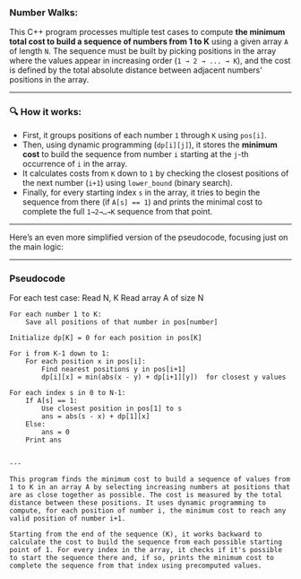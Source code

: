 ### Number Walks:

This C++ program processes multiple test cases to compute **the minimum total cost to build a sequence of numbers from 1 to K** using a given array `A` of length `N`. The sequence must be built by picking positions in the array where the values appear in increasing order (`1 → 2 → ... → K`), and the cost is defined by the total absolute distance between adjacent numbers' positions in the array.

---

### 🔍 **How it works:**

* First, it groups positions of each number `1` through `K` using `pos[i]`.
* Then, using dynamic programming (`dp[i][j]`), it stores the **minimum cost** to build the sequence from number `i` starting at the `j`-th occurrence of `i` in the array.
* It calculates costs from `K` down to `1` by checking the closest positions of the next number (`i+1`) using `lower_bound` (binary search).
* Finally, for every starting index `s` in the array, it tries to begin the sequence from there (if `A[s] == 1`) and prints the minimal cost to complete the full `1→2→…→K` sequence from that point.

---

Here’s an even more simplified version of the pseudocode, focusing just on the main logic:

---

### Pseudocode
For each test case:
    Read N, K
    Read array A of size N

    For each number 1 to K:
        Save all positions of that number in pos[number]

    Initialize dp[K] = 0 for each position in pos[K]

    For i from K-1 down to 1:
        For each position x in pos[i]:
            Find nearest positions y in pos[i+1]
            dp[i][x] = min(abs(x - y) + dp[i+1][y])  for closest y values

    For each index s in 0 to N-1:
        If A[s] == 1:
            Use closest position in pos[1] to s
            ans = abs(s - x) + dp[1][x]
        Else:
            ans = 0
        Print ans
```

---

This program finds the minimum cost to build a sequence of values from 1 to K in an array A by selecting increasing numbers at positions that are as close together as possible. The cost is measured by the total distance between these positions. It uses dynamic programming to compute, for each position of number i, the minimum cost to reach any valid position of number i+1.

Starting from the end of the sequence (K), it works backward to calculate the cost to build the sequence from each possible starting point of 1. For every index in the array, it checks if it's possible to start the sequence there and, if so, prints the minimum cost to complete the sequence from that index using precomputed values.
